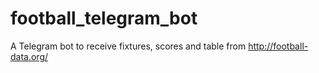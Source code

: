 # football_telegram_bot
A Telegram bot to receive fixtures, scores and table from http://football-data.org/
